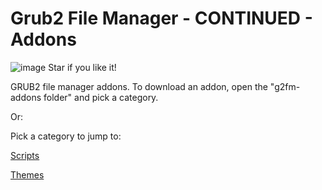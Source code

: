 
# Grub2 File Manager - CONTINUED - Addons

![image](https://github.com/TCFFan123/g2fm-continued/assets/107446530/c6d4f361-5f80-4e15-8241-7c76afa5b95c)
Star if you like it!

GRUB2 file manager addons.
To download an addon, open the "g2fm-addons folder" and pick a category.

Or:

Pick a category to jump to:

[Scripts](https://github.com/TCFFan123/g2fm-addons/g2fm-addons/scripts)

[Themes](https://github.com/TCFFan123/g2fm-addons/g2fm-addons/themes)
